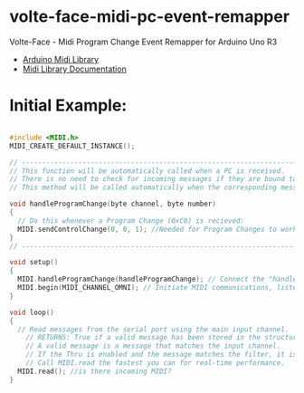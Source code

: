 # volte-face-midi-pc-event-remapper
Volte-Face - Midi Program Change Event Remapper for Arduino Uno R3

- [Arduino Midi Library](https://github.com/FortySevenEffects/arduino_midi_library)
- [Midi Library Documentation](http://arduinomidilib.fortyseveneffects.com/index.html)

# Initial Example:

```c

#include <MIDI.h>
MIDI_CREATE_DEFAULT_INSTANCE();

// ----------------------------------------------------------------------------------------------
// This function will be automatically called when a PC is received.
// There is no need to check for incoming messages if they are bound to a Callback function.
// This method will be called automatically when the corresponding message has been received.

void handleProgramChange(byte channel, byte number)
{
  // Do this whenever a Program Change (0xC0) is recieved:
  MIDI.sendControlChange(0, 0, 1); //Needed for Program Changes to work. (Because CC Bank MSB?) (Control Function: Bank Select, USED AS: MSB)
}
// ----------------------------------------------------------------------------------------------

void setup()
{
  MIDI.handleProgramChange(handleProgramChange); // Connect the "handleNoteOn" FUNCTION to the library so it is called upon reception of a ProgramChange.
  MIDI.begin(MIDI_CHANNEL_OMNI); // Initiate MIDI communications, listen to all channels
}

void loop()
{
  // Read messages from the serial port using the main input channel.
    // RETURNS: True if a valid message has been stored in the structure, false if not.
    // A valid message is a message that matches the input channel.
    // If the Thru is enabled and the message matches the filter, it is sent back on the MIDI output.
    // Call MIDI.read the fastest you can for real-time performance.
  MIDI.read(); //is there incoming MIDI?
}

```
